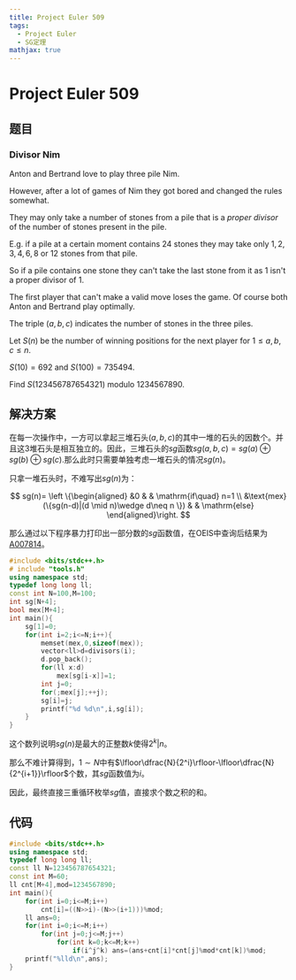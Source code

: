 ```yaml
---
title: Project Euler 509
tags:
  - Project Euler
  - SG定理
mathjax: true
---
```

<escape><!-- more --></escape>
    
# Project Euler 509
## 题目
### Divisor Nim



Anton and Bertrand love to play three pile Nim.

However, after a lot of games of Nim they got bored and changed the rules somewhat.

They may only take a number of stones from a pile that is a <dfn title="a proper divisor of n is a divisor of n smaller than n">proper divisor</dfn> of the number of stones present in the pile.

E.g. if a pile at a certain moment contains $24$ stones they may take only $1,2,3,4,6,8$ or $12$ stones from that pile.

So if a pile contains one stone they can't take the last stone from it as $1$ isn't a proper divisor of $1$.

The first player that can't make a valid move loses the game.
Of course both Anton and Bertrand play optimally.

The triple $(a,b,c)$ indicates the number of stones in the three piles.

Let $S(n)$ be the number of winning positions for the next player for $1 \le a, b, c \le n$.

$S(10) = 692$ and $S(100) = 735494$.

Find $S(123456787654321)\text{ modulo }1234567890$.





## 解决方案

在每一次操作中，一方可以拿起三堆石头$(a,b,c)$的其中一堆的石头的因数个。并且这$3$堆石头是相互独立的。因此，三堆石头的$sg$函数$sg(a,b,c)=sg(a)\oplus sg(b)\oplus sg(c)$.那么此时只需要单独考虑一堆石头的情况$sg(n)$。

只拿一堆石头时，不难写出$sg(n)$为：

$$
sg(n)=
\left \{\begin{aligned}
  &0 & & \mathrm{if\quad} n=1 \\
  &\text{mex}(\{sg(n-d)|(d \mid n)\wedge d\neq n \}) & & \mathrm{else}
\end{aligned}\right.
$$

那么通过以下程序暴力打印出一部分数的$sg$函数值，在OEIS中查询后结果为[A007814](https://oeis.org/A007814)。




```C++
#include <bits/stdc++.h>
# include "tools.h"
using namespace std;
typedef long long ll;
const int N=100,M=100;
int sg[N+4];
bool mex[M+4];
int main(){
    sg[1]=0;
    for(int i=2;i<=N;i++){
        memset(mex,0,sizeof(mex));
        vector<ll>d=divisors(i);
        d.pop_back();
        for(ll x:d)
            mex[sg[i-x]]=1;
        int j=0;
        for(;mex[j];++j);
        sg[i]=j;
        printf("%d %d\n",i,sg[i]);
    }
}

```

这个数列说明$sg(n)$是最大的正整数$k$使得$2^k|n$。

那么不难计算得到，$1\sim N$中有$\lfloor\dfrac{N}{2^i}\rfloor-\lfloor\dfrac{N}{2^{i+1}}\rfloor$个数，其$sg$函数值为$i$。

因此，最终直接三重循环枚举$sg$值，直接求个数之积的和。

## 代码


```C++
#include <bits/stdc++.h>
using namespace std;
typedef long long ll;
const ll N=123456787654321;
const int M=60;
ll cnt[M+4],mod=1234567890;
int main(){
    for(int i=0;i<=M;i++)
        cnt[i]=((N>>i)-(N>>(i+1)))%mod;
    ll ans=0;
    for(int i=0;i<=M;i++)
        for(int j=0;j<=M;j++)
            for(int k=0;k<=M;k++)
                if(i^j^k) ans=(ans+cnt[i]*cnt[j]%mod*cnt[k])%mod;
    printf("%lld\n",ans);
}

```